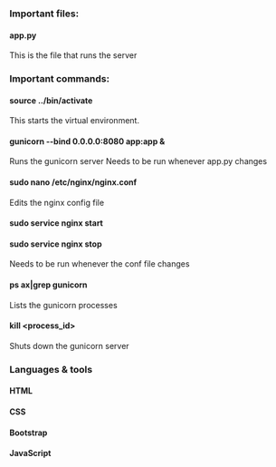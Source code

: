 ### Important files:

#### app.py
This is the file that runs the server

### Important commands:

#### source ../bin/activate

This starts the virtual environment. 

#### gunicorn --bind 0.0.0.0:8080 app:app &
Runs the gunicorn server
Needs to be run whenever app.py changes
#### sudo nano /etc/nginx/nginx.conf
Edits the nginx config file
#### sudo service nginx start
#### sudo service nginx stop
Needs to be run whenever the conf file changes

#### ps ax|grep gunicorn
Lists the gunicorn processes
#### kill <process_id>
Shuts down the gunicorn server

### Languages & tools
#### HTML
#### CSS
#### Bootstrap 
#### JavaScript
